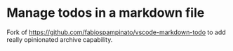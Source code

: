 # Manage todos in a markdown file
Fork of https://github.com/fabiospampinato/vscode-markdown-todo to add really opinionated archive capability.
